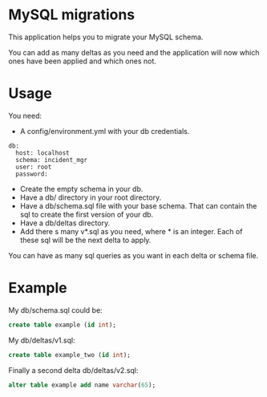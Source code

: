 # MySQL migrations #
This application helps you to migrate your MySQL schema.

You can add as many deltas as you need and the application will now which ones have been applied and which ones not.

# Usage #
You need:
 * A config/environment.yml with your db credentials.

```
db:
  host: localhost
  schema: incident_mgr
  user: root
  password:
```
 * Create the empty schema in your db.
 * Have a db/ directory in your root directory.
 * Have a db/schema.sql file with your base schema. That can contain the sql to create the first version of your db.
 * Have a db/deltas directory.
 * Add there s many v*.sql as you need, where * is an integer. Each of these sql will be the next delta to apply.

You can have as many sql queries as you want in each delta or schema file.

# Example #
My db/schema.sql could be:
```sql
create table example (id int);
```
My db/deltas/v1.sql:
```sql
create table example_two (id int);
```
Finally a second delta db/deltas/v2.sql:
```sql
alter table example add name varchar(65);
```
